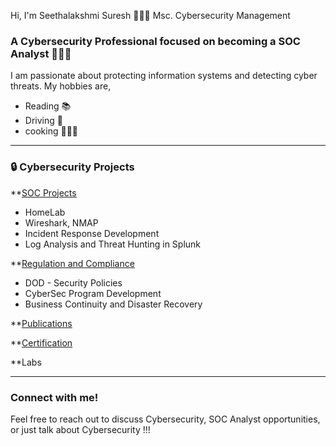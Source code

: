 Hi, I'm Seethalakshmi Suresh 🙋🏻‍♀️ Msc. Cybersecurity Management <br/> 

 
### A Cybersecurity Professional focused on becoming a SOC Analyst  👩🏻‍💻
I am passionate about protecting information systems and detecting cyber threats.  My hobbies are, 
- Reading 📚
- Driving 🚗
- cooking 👩🏻‍🍳
  

---
### 🔒 Cybersecurity Projects

**[<ins>SOC Projects</ins>](https://github.com/CyberGirl-SS/CyberGirl-SS/tree/main/SOC_Projects)
- HomeLab
- Wireshark, NMAP
- Incident Response Development
- Log Analysis and Threat Hunting in Splunk

**[<ins>Regulation and Compliance</ins>](https://github.com/CyberGirl-SS/CyberGirl-SS/tree/main/Regulation_Compliance)
- DOD - Security Policies
- CyberSec Program Development
- Business Continuity and Disaster Recovery

**[<ins>Publications</ins>](https://github.com/CyberGirl-SS/CyberGirl-SS/tree/main/Publications)

**[<ins>Certification</ins>](https://github.com/CyberGirl-SS/CyberGirl-SS/tree/main/Certifications)

**Labs

---
### Connect with me!  
Feel free to reach out to discuss Cybersecurity, SOC Analyst opportunities, or just talk about Cybersecurity !!!  


